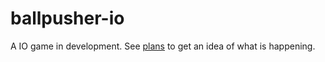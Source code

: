 # ballpusher-io
A IO game in development. See [plans](PLANS.md) to get an idea of what is happening.
